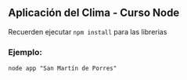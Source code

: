 ## Aplicación del Clima - Curso Node

Recuerden ejecutar ```npm install``` para las librerias

### Ejemplo: 
```
node app "San Martín de Porres"
```